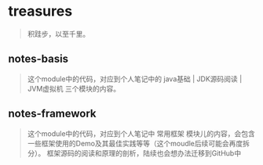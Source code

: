 # treasures
> 积跬步，以至千里。
## notes-basis
> 这个module中的代码，对应到个人笔记中的 java基础 | JDK源码阅读 | JVM虚拟机 三个模块的内容。
## notes-framework
> 这个module中的代码，对应到个人笔记中 常用框架 模块儿的内容，会包含一些框架使用的Demo及其最佳实践等等（这个moudle后续可能会再度拆分）。
> 框架源码的阅读和原理的剖析，陆续也会想办法迁移到GitHub中


